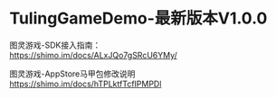 TulingGameDemo-最新版本V1.0.0
====

图灵游戏-SDK接入指南：<br>
https://shimo.im/docs/ALxJQo7gSRcU6YMy/


图灵游戏-AppStore马甲包修改说明<br>
https://shimo.im/docs/hTPLktfTcfIPMPDl
